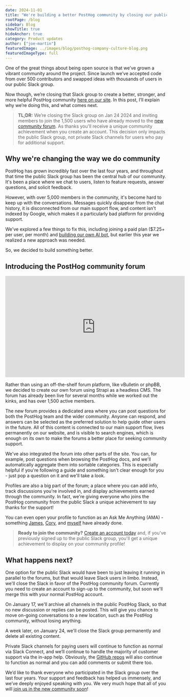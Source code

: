 ```yaml
---
date: 2024-11-01
title: "We're building a better PostHog community by closing our public Slack"
rootPage: /blog
sidebar: Blog
showTitle: true
hideAnchor: true
category: Product updates
author: ["joe-martin"]
featuredImage: ../images/blog/posthog-company-culture-blog.png
featuredImageType: full
---
```


One of the great things about being open source is that we’ve grown a vibrant community around the project. Since launch we’ve accepted code from over 500 contributors and swapped ideas with thousands of users in our public Slack group. 

Now though, we’re closing that Slack group to create a better, stronger, and more helpful PostHog community [here on our site](/questions). In this post, I’ll explain why we’re doing this, and what comes next. 

> **TL;DR:** We’re closing the Slack group on Jan 24 2024 and inviting members to join the 1,500 users who have already moved to the [new community forum](/questions). As thanks you'll receive a unique community achievement when you create an account. This decision only impacts the public Slack group, not private Slack channels for users who pay for additional support.

## Why we're changing the way we do community

PostHog has grown incredibly fast over the last four years, and throughout that time the public Slack group has been the central hub of our community. It's been a place where we chat to users, listen to feature requests, answer questions, and solicit feedback. 

However, with over 5,000 members in the community, it's become hard to keep up with the conversations. Messages quickly disappear from the chat history, it is disconnected from our main support flow, and content isn't indexed by Google, which makes it a particularly bad platform for providing support. 

We've explored a few things to fix this, including joining a paid plan ($7.25+ per user, per month) and [building our own AI bot](/blog/aruba-hackathon#maxai-our-friendly-posthog-support-ai), but earlier this year we realized a new approach was needed.

So, we decided to build something better. 

## Introducing the PostHog community forum

<iframe width="560" height="315" src="https://www.youtube-nocookie.com/embed/blqgFrIaWY0?si=gSj1eNrGQ8l0ANlw" title="YouTube video player" frameborder="0" allow="accelerometer; autoplay; clipboard-write; encrypted-media; gyroscope; picture-in-picture; web-share" allowfullscreen></iframe>

Rather than using an off-the-shelf forum platform, like vBulletin or phpBB, we decided to create our own forum using Strapi as a headless CMS. The forum has already been live for several months while we worked out the kinks, and has over 1,500 active members. 

The new forum provides a dedicated area where you can post questions for both the PostHog team and the wider community. Anyone can respond, and answers can be selected as the preferred solution to help guide other users in the future. All of this content is connected to our main support flow, lives permanently on our website, and is visible to search engines, which is enough on its own to make the forums a better place for seeking community support.

We've also integrated the forum into other parts of the site. You can, for example, post questions when browsing the PostHog docs, and we'll automatically aggregate them into sortable categories. This is especially helpful if you're following a guide and something isn't clear enough for you - just pop a question on it and we'll take a look.

Profiles are also a big part of the forum; a place where you can add info, track discussions you're involved in, and display achievements earned through the community. In fact, we're giving everyone who joins the PostHog community from the public Slack a unique achievement to say thanks for the support!

You can even open your profile to function as an Ask Me Anything (AMA) - something [James](https://posthog.com/community/profiles/71), [Cory](https://posthog.com/community/profiles/2), and [myself](https://posthog.com/community/profiles/59) have already done.

> **Ready to join the community?** [Create an account today](/questions) and, if you've previously signed up to the public Slack group, you'll get a unique achievement to display on your community profile!

## What happens next?

One option for the public Slack would have been to just leaving it running in parallel to the forums, but that would leave Slack users in limbo. Instead, we'll close the Slack in favor of the PostHog community forum. Currently you need to create an account to sign-up to the community, but soon we'll merge this with your normal PostHog account. 

On January 17, we'll archive all channels in the public PostHog Slack, so that no new discussion or replies can be posted. This will give you chance to move on-going conversations to a new location, such as the PostHog community, without losing anything. 

A week later, on January 24, we'll close the Slack group permanently and delete all existing content. 

Private Slack channels for paying users will continue to function as normal via Slack Connect, and we’ll continue to handle the majority of customer support via the in-app help. Obviously, the [GitHub repos](https://github.com/PostHog/) will also continue to function as normal and you can add comments or submit there too.  

We’d like to thank everyone who participated in the Slack group over the last four years. Your support and feedback has helped us immensely, and we’ve deeply enjoyed speaking with you. We very much hope that all of you will [join us in the new community soon](/questions)!
